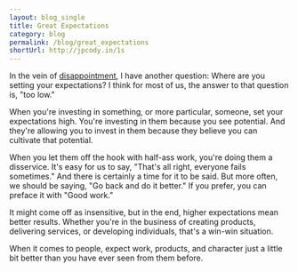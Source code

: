```yaml
---
layout: blog_single
title: Great Expectations
category: blog
permalink: /blog/great_expectations
shortUrl: http://jpcody.in/1s
---
```

<p>In the vein of <a href="http://joshuacody.net/blog/on_disappointment">disappointment</a>, I have another question: Where are you setting your expectations? I think for most of us, the answer to that question is, "too low."</p>
<p>When you're investing in something, or more particular, someone, set your expectations high. You're investing in them because you see potential. And they're allowing you to invest in them because they believe you can cultivate that potential.</p>
<p>When you let them off the hook with half-ass work, you're doing them a disservice. It's easy for us to say, "That's all right, everyone fails sometimes." And there is certainly a time for it to be said. But more often, we should be saying, "Go back and do it better." If you prefer, you can preface it with "Good work."</p>
<p>It might come off as insensitive, but in the end, higher expectations mean better results. Whether you're in the business of creating products, delivering services, or developing individuals, that's a win-win situation.</p>
<p>When it comes to people, expect work, products, and character just a little bit better than you have ever seen from them before.</p>